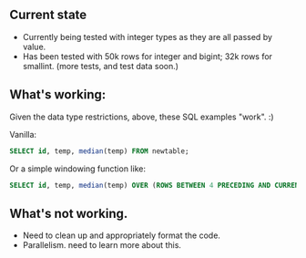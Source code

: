 ## Current state
- Currently being tested with integer types as they are all passed by value. 
- Has been tested with 50k rows for integer and bigint; 32k rows for smallint.  (more tests, and test data soon.) 


## What's working: 
Given the data type restrictions, above, these SQL examples "work".   :)
 
Vanilla:
```sql
SELECT id, temp, median(temp) FROM newtable;
```
Or a simple windowing function like: 
```sql 
SELECT id, temp, median(temp) OVER (ROWS BETWEEN 4 PRECEDING AND CURRENT ROW) FROM newtable;
```

## What's not working. 
- Need to clean up and appropriately format the code.
- Parallelism.  need to learn more about this.